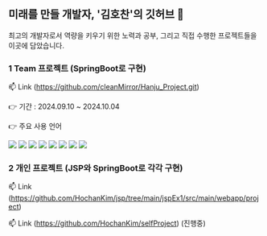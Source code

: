 ## 미래를 만들 개발자, '김호찬'의 깃허브 👋

<!--
**HochanKim/HochanKim** is a ✨ _special_ ✨ repository because its `README.md` (this file) appears on your GitHub profile.

Here are some ideas to get you started:

- 🔭 I’m currently working on ...
- 🌱 I’m currently learning ...
- 👯 I’m looking to collaborate on ...
- 🤔 I’m looking for help with ...
- 💬 Ask me about ...
- 📫 How to reach me: ...
- 😄 Pronouns: ...
- ⚡ Fun fact: ...
-->

최고의 개발자로서 역량을 키우기 위한 노력과 공부, 그리고 직접 수행한 프로젝트들을 이곳에 담았습니다.

### 1 Team 프로젝트 (SpringBoot로 구현)
📫 Link (https://github.com/cleanMirror/Hanju_Project.git)

👉 기간 : 2024.09.10 ~ 2024.10.04 

👉 주요 사용 언어 

<img src="https://img.shields.io/badge/spring-6DB33F?style=for-the-badge&logo=spring&logoColor=white">

<img src="https://img.shields.io/badge/Oracle-F80000?style=for-the-badge&logo=oracle&logoColor=white">

<img src="https://img.shields.io/badge/java-23ED8B00?style=for-the-badge&logo=openjdk&logoColor=white">

<img src="https://img.shields.io/badge/Apache%20Maven-C71A36?style=for-the-badge&logo=Apache%20Maven&logoColor=white">

<img src="https://img.shields.io/badge/vuejs-333333?style=for-the-badge&logo=vuedotjs&logoColor=%234FC08D">

<img src="https://img.shields.io/badge/JavaScript-F7DF1E?style=for-the-badge&logo=JavaScript&logoColor=white">

<img src="https://img.shields.io/badge/html5-FFA500?style=for-the-badge&logo=html5&logoColor=white">

<img src="https://img.shields.io/badge/css3-1E90FF?style=for-the-badge&logo=css3&logoColor=white">

### 2 개인 프로젝트 (JSP와 SpringBoot로 각각 구현)
📫 Link (https://github.com/HochanKim/jsp/tree/main/jspEx1/src/main/webapp/project)

📫 Link (https://github.com/HochanKim/selfProject) (진행중)
